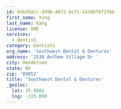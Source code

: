 ```yaml
---
id: 6dbd58cc-dd96-46f2-8cfc-243dbf6f2f6b
first_name: Yung
last_name: Kang
license: DMD
services:
  - dentist
category: Dentists
org_name: 'Southwest Dental & Dentures'
address: '2538 Anthem Village Dr '
city: Henderson
state: NV
zip: '89052'
title: 'Southwest Dental & Dentures'
_geoloc:
  lat: 35.9801
  lng: -115.099
---
```

